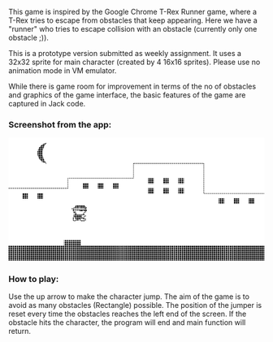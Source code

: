 This game is inspired by the Google Chrome T-Rex Runner game, where a T-Rex tries to escape from obstacles that keep appearing. Here we have a "runner" who tries to escape collision with an obstacle (currently only one obstacle ;)).

This is a prototype version submitted as weekly assignment. It uses a 32x32 sprite for main character (created by 4 16x16 sprites).
Please use no animation mode in VM emulator.

While there is game room for improvement in terms of the no of obstacles and
graphics of the game interface, the basic features of the game are captured in Jack code. 

### Screenshot from the app: 

![Screenshot](Screenshot.png)

### How to play:

Use the up arrow to make the character jump. The aim of the game is to avoid
as many obstacles (Rectangle) possible. The position of the jumper is reset every time 
the obstacles reaches the left end of the screen. If the obstacle hits the character,
the program will end and main function will return.
 



